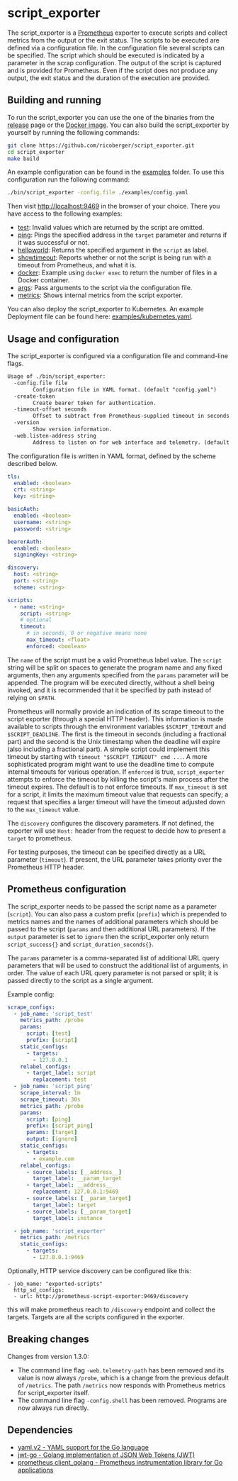 # script_exporter

The script_exporter is a [Prometheus](https://prometheus.io) exporter to execute scripts and collect metrics from the output or the exit status. The scripts to be executed are defined via a configuration file. In the configuration file several scripts can be specified. The script which should be executed is indicated by a parameter in the scrap configuration. The output of the script is captured and is provided for Prometheus. Even if the script does not produce any output, the exit status and the duration of the execution are provided.

## Building and running

To run the script_exporter you can use the one of the binaries from the [release](https://github.com/ricoberger/script_exporter/releases) page or the [Docker image](https://hub.docker.com/r/ricoberger/script_exporter). You can also build the script_exporter by yourself by running the following commands:

```sh
git clone https://github.com/ricoberger/script_exporter.git
cd script_exporter
make build
```

An example configuration can be found in the [examples](./examples) folder. To use this configuration run the following command:

```sh
./bin/script_exporter -config.file ./examples/config.yaml
```

Then visit [http://localhost:9469](http://localhost:9469) in the browser of your choice. There you have access to the following examples:

- [test](http://localhost:9469/probe?script=test&prefix=test): Invalid values which are returned by the script are omitted.
- [ping](http://localhost:9469/probe?script=ping&prefix=test&params=target&target=example.com): Pings the specified address in the `target` parameter and returns if it was successful or not.
- [helloworld](http://localhost:9469/probe?script=helloworld): Returns the specified argument in the `script` as label.
- [showtimeout](http://localhost:9469/probe?script=showtimeout&timeout=37): Reports whether or not the script is being run with a timeout from Prometheus, and what it is.
- [docker](http://localhost:9469/probe?script=docker): Example using `docker exec` to return the number of files in a Docker container.
- [args](http://localhost:9469/probe?script=args&params=arg3,arg4&arg3=test3&arg4=test4): Pass arguments to the script via the configuration file.
- [metrics](http://localhost:9469/metrics): Shows internal metrics from the script exporter.

You can also deploy the script_exporter to Kubernetes. An example Deployment file can be found here: [examples/kubernetes.yaml](./examples/kubernetes.yaml).

## Usage and configuration

The script_exporter is configured via a configuration file and command-line flags.

```txt
Usage of ./bin/script_exporter:
  -config.file file
        Configuration file in YAML format. (default "config.yaml")
  -create-token
        Create bearer token for authentication.
  -timeout-offset seconds
        Offset to subtract from Prometheus-supplied timeout in seconds. (default 0.5)
  -version
        Show version information.
  -web.listen-address string
        Address to listen on for web interface and telemetry. (default ":9469")
```

The configuration file is written in YAML format, defined by the scheme described below.

```yaml
tls:
  enabled: <boolean>
  crt: <string>
  key: <string>

basicAuth:
  enabled: <boolean>
  username: <string>
  password: <string>

bearerAuth:
  enabled: <boolean>
  signingKey: <string>

discovery:
  host: <string>
  port: <string>
  scheme: <string>

scripts:
  - name: <string>
    script: <string>
    # optional
    timeout:
      # in seconds, 0 or negative means none
      max_timeout: <float>
      enforced: <boolean>
```

The `name` of the script must be a valid Prometheus label value. The `script` string will be split on spaces to generate the program name and any fixed arguments, then any arguments specified from the `params` parameter will be appended. The program will be executed directly, without a shell being invoked, and it is recommended that it be specified by path instead of relying on ``$PATH``.

Prometheus will normally provide an indication of its scrape timeout to the script exporter (through a special HTTP header). This information is made available to scripts through the environment variables `$SCRIPT_TIMEOUT` and `$SCRIPT_DEADLINE`. The first is the timeout in seconds (including a fractional part) and the second is the Unix timestamp when the deadline will expire (also including a fractional part). A simple script could implement this timeout by starting with `timeout "$SCRIPT_TIMEOUT" cmd ...`. A more sophisticated program might want to use the deadline time to compute internal timeouts for various operation. If `enforced` is true, `script_exporter` attempts to enforce the timeout by killing the script's main process after the timeout expires. The default is to not enforce timeouts. If `max_timeout` is set for a script, it limits the maximum timeout value that requests can specify; a request that specifies a larger timeout will have the timeout adjusted down to the `max_timeout` value.

The `discovery` configures the discovery parameters. If not defined, the exporter will use `Host:` header from the request to decide how to present a `target` to prometheus.

For testing purposes, the timeout can be specified directly as a URL parameter (`timeout`). If present, the URL parameter takes priority over the Prometheus HTTP header.

## Prometheus configuration

The script_exporter needs to be passed the script name as a parameter (`script`). You can also pass a custom prefix (`prefix`) which is prepended to metrics names and the names of additional parameters which should be passed to the script (`params` and then additional URL parameters). If the `output` parameter is set to `ignore` then the script_exporter only return `script_success{}` and `script_duration_seconds{}`.

The `params` parameter is a comma-separated list of additional URL query parameters that will be used to construct the additional list of arguments, in order. The value of each URL query parameter is not parsed or split; it is passed directly to the script as a single argument.

Example config:

```yaml
scrape_configs:
  - job_name: 'script_test'
    metrics_path: /probe
    params:
      script: [test]
      prefix: [script]
    static_configs:
      - targets:
        - 127.0.0.1
    relabel_configs:
      - target_label: script
        replacement: test
  - job_name: 'script_ping'
    scrape_interval: 1m
    scrape_timeout: 30s
    metrics_path: /probe
    params:
      script: [ping]
      prefix: [script_ping]
      params: [target]
      output: [ignore]
    static_configs:
      - targets:
        - example.com
    relabel_configs:
      - source_labels: [__address__]
        target_label: __param_target
      - target_label: __address__
        replacement: 127.0.0.1:9469
      - source_labels: [__param_target]
        target_label: target
      - source_labels: [__param_target]
        target_label: instance

  - job_name: 'script_exporter'
    metrics_path: /metrics
    static_configs:
      - targets:
        - 127.0.0.1:9469
```

Optionally, HTTP service discovery can be configured like this:

```
- job_name: "exported-scripts"
  http_sd_configs:
  - url: http://prometheus-script-exporter:9469/discovery
```
this will make prometheus reach to `/discovery` endpoint and collect the targets. Targets are all the scripts configured in the exporter.

## Breaking changes

Changes from version 1.3.0:
- The command line flag ``-web.telemetry-path`` has been removed and its value is now always ``/probe``, which is a change from the previous default of ``/metrics``. The path ``/metrics`` now responds with Prometheus metrics for script_exporter itself.
- The command line flag ``-config.shell`` has been removed. Programs are now always run directly.

## Dependencies

- [yaml.v2 - YAML support for the Go language](gopkg.in/yaml.v2)
- [jwt-go - Golang implementation of JSON Web Tokens (JWT)](github.com/dgrijalva/jwt-go)
- [prometheus client_golang - Prometheus instrumentation library for Go applications](https://github.com/prometheus/client_golang/)
